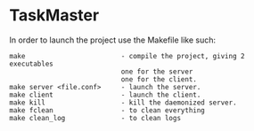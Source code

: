 # TaskMaster

In order to launch the project use the Makefile like such:

```
make                        - compile the project, giving 2 executables
                            one for the server
                            one for the client.
make server <file.conf>     - launch the server.
make client                 - launch the client.
make kill                   - kill the daemonized server.
make fclean                 - to clean everything
make clean_log              - to clean logs
```
